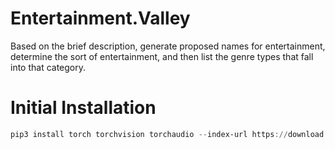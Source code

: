 # Entertainment.Valley
Based on the brief description, generate proposed names for entertainment, determine the sort of entertainment, and then list the genre types that fall into that category.

# Initial Installation
```powershell
pip3 install torch torchvision torchaudio --index-url https://download.pytorch.org/whl/cu117
```
